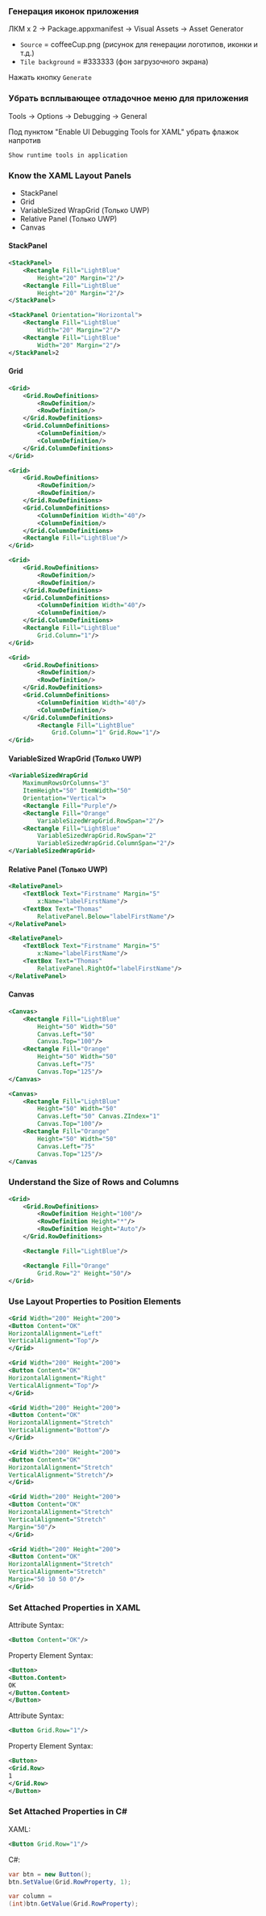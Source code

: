 ### Генерация иконок приложения

ЛКМ x 2 -> Package.appxmanifest -> Visual Assets -> Asset Generator
* `Source` = coffeeCup.png (рисунок для генерации логотипов, иконки и т.д.)
* `Tile background` = #333333 (фон загрузочного экрана)

Нажать кнопку `Generate`


### Убрать всплывающее отладочное меню для приложения

Tools -> Options -> Debugging -> General

Под пунктом "Enable UI Debugging Tools for XAML" убрать флажок напротив

`Show runtime tools in application`


### Know the XAML Layout Panels

* StackPanel
* Grid
* VariableSized WrapGrid (Только UWP)
* Relative Panel (Только UWP)
* Canvas

#### StackPanel

```xml
<StackPanel>
    <Rectangle Fill="LightBlue"
        Height="20" Margin="2"/>
    <Rectangle Fill="LightBlue"
        Height="20" Margin="2"/>
</StackPanel>
```

```xml
<StackPanel Orientation="Horizontal">
    <Rectangle Fill="LightBlue"
        Width="20" Margin="2"/>
    <Rectangle Fill="LightBlue"
        Width="20" Margin="2"/>
</StackPanel>2
```

#### Grid

```xml
<Grid>
    <Grid.RowDefinitions>
        <RowDefinition/>
        <RowDefinition/>
    </Grid.RowDefinitions>
    <Grid.ColumnDefinitions>
        <ColumnDefinition/>
        <ColumnDefinition/>
    </Grid.ColumnDefinitions>
</Grid>
```

```xml
<Grid>
    <Grid.RowDefinitions>
        <RowDefinition/>
        <RowDefinition/>
    </Grid.RowDefinitions>
    <Grid.ColumnDefinitions>
        <ColumnDefinition Width="40"/>
        <ColumnDefinition/>
    </Grid.ColumnDefinitions>
    <Rectangle Fill="LightBlue"/>
</Grid>
```

```xml
<Grid>
    <Grid.RowDefinitions>
        <RowDefinition/>
        <RowDefinition/>
    </Grid.RowDefinitions>
    <Grid.ColumnDefinitions>
        <ColumnDefinition Width="40"/>
        <ColumnDefinition/>
    </Grid.ColumnDefinitions>
    <Rectangle Fill="LightBlue"
        Grid.Column="1"/>
</Grid>
```

```xml
<Grid>
    <Grid.RowDefinitions>
        <RowDefinition/>
        <RowDefinition/>
    </Grid.RowDefinitions>
    <Grid.ColumnDefinitions>
        <ColumnDefinition Width="40"/>
        <ColumnDefinition/>
    </Grid.ColumnDefinitions>
        <Rectangle Fill="LightBlue"
            Grid.Column="1" Grid.Row="1"/>
</Grid>
```

#### VariableSized WrapGrid (Только UWP)

```xml
<VariableSizedWrapGrid
    MaximumRowsOrColumns="3"
    ItemHeight="50" ItemWidth="50"
    Orientation="Vertical">
    <Rectangle Fill="Purple"/>
    <Rectangle Fill="Orange"
        VariableSizedWrapGrid.RowSpan="2"/>
    <Rectangle Fill="LightBlue"
        VariableSizedWrapGrid.RowSpan="2"
        VariableSizedWrapGrid.ColumnSpan="2"/>
</VariableSizedWrapGrid>
```

#### Relative Panel (Только UWP)

```xml
<RelativePanel>
    <TextBlock Text="Firstname" Margin="5"
        x:Name="labelFirstName"/>
    <TextBox Text="Thomas"
        RelativePanel.Below="labelFirstName"/>
</RelativePanel>
```

```xml
<RelativePanel>
    <TextBlock Text="Firstname" Margin="5"
        x:Name="labelFirstName"/>
    <TextBox Text="Thomas"
        RelativePanel.RightOf="labelFirstName"/>
</RelativePanel>
```

#### Canvas

```xml
<Canvas>
    <Rectangle Fill="LightBlue"
        Height="50" Width="50"
        Canvas.Left="50"
        Canvas.Top="100"/>
    <Rectangle Fill="Orange"
        Height="50" Width="50"
        Canvas.Left="75"
        Canvas.Top="125"/>
</Canvas>
```

```xml
<Canvas>
    <Rectangle Fill="LightBlue"
        Height="50" Width="50"
        Canvas.Left="50" Canvas.ZIndex="1"
        Canvas.Top="100"/>
    <Rectangle Fill="Orange"
        Height="50" Width="50"
        Canvas.Left="75"
        Canvas.Top="125"/>
</Canvas
```


### Understand the Size of Rows and Columns

```xml
<Grid>
    <Grid.RowDefinitions>
        <RowDefinition Height="100"/>
        <RowDefinition Height="*"/>
        <RowDefinition Height="Auto"/>
    </Grid.RowDefinitions>

    <Rectangle Fill="LightBlue"/>

    <Rectangle Fill="Orange"
        Grid.Row="2" Height="50"/>
</Grid>
```


### Use Layout Properties to Position Elements

```xml
<Grid Width="200" Height="200">
<Button Content="OK"
HorizontalAlignment="Left"
VerticalAlignment="Top"/>
</Grid>
```

```xml
<Grid Width="200" Height="200">
<Button Content="OK"
HorizontalAlignment="Right"
VerticalAlignment="Top"/>
</Grid>
```

```xml
<Grid Width="200" Height="200">
<Button Content="OK"
HorizontalAlignment="Stretch"
VerticalAlignment="Bottom"/>
</Grid>
```

```xml
<Grid Width="200" Height="200">
<Button Content="OK"
HorizontalAlignment="Stretch"
VerticalAlignment="Stretch"/>
</Grid>
```

```xml
<Grid Width="200" Height="200">
<Button Content="OK"
HorizontalAlignment="Stretch"
VerticalAlignment="Stretch"
Margin="50"/>
</Grid>
```

```xml
<Grid Width="200" Height="200">
<Button Content="OK"
HorizontalAlignment="Stretch"
VerticalAlignment="Stretch"
Margin="50 10 50 0"/>
</Grid>
```


### Set Attached Properties in XAML

Attribute Syntax:
```xml
<Button Content="OK"/>
```

Property Element Syntax:
```xml
<Button>
<Button.Content>
OK
</Button.Content>
</Button>
```

Attribute Syntax:
```xml
<Button Grid.Row="1"/>
```

Property Element Syntax:
```xml
<Button>
<Grid.Row>
1
</Grid.Row>
</Button>
```


### Set Attached Properties in C#

XAML:
```xml
<Button Grid.Row="1"/>
```

C#:
```csharp
var btn = new Button();
btn.SetValue(Grid.RowProperty, 1);

var column =
(int)btn.GetValue(Grid.RowProperty);
```
